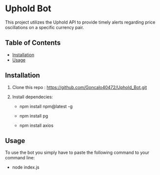 # Uphold Bot

This project utilizes the Uphold API to provide timely alerts regarding price oscillations on a specific currency pair.

## Table of Contents

- [Installation](#installation)
- [Usage](#usage)

## Installation

1. Clone this repo : https://github.com/Goncalo40472/Uphold_Bot.git

2. Install dependecies:

   - npm install npm@latest -g

   - npm install pg

   - npm install axios

## Usage

To use the bot you simply have to paste the following command to your command line:

- node index.js
